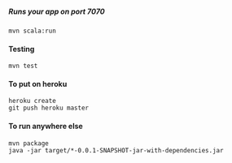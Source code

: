 ##### Runs your app on port 7070

    mvn scala:run

#### Testing

    mvn test

#### To put on heroku

    heroku create
    git push heroku master

#### To run anywhere else

    mvn package
    java -jar target/*-0.0.1-SNAPSHOT-jar-with-dependencies.jar